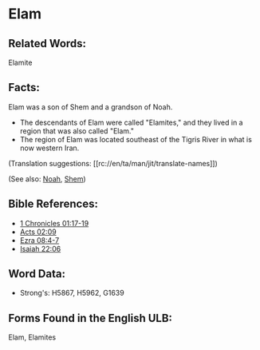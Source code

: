 # Elam

## Related Words:

Elamite

## Facts:

Elam was a son of Shem and a grandson of Noah.

* The descendants of Elam were called "Elamites," and they lived in a region that was also called "Elam."
* The region of Elam was located southeast of the Tigris River in what is now western Iran.

(Translation suggestions: [[rc://en/ta/man/jit/translate-names]])

(See also: [Noah](../names/noah.md), [Shem](../names/shem.md))

## Bible References:

* [1 Chronicles 01:17-19](rc://en/tn/help/1ch/01/17)
* [Acts 02:09](rc://en/tn/help/act/02/09)
* [Ezra 08:4-7](rc://en/tn/help/ezr/08/04)
* [Isaiah 22:06](rc://en/tn/help/isa/22/06)

## Word Data:

* Strong's: H5867, H5962, G1639

## Forms Found in the English ULB:

Elam, Elamites
